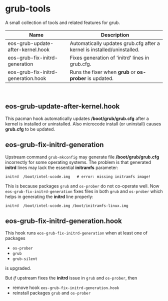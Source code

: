 # grub-tools
A small collection of tools and related features for grub.

Name | Description
---- | -----------
eos-grub-update-after-kernel.hook | Automatically updates grub.cfg after a kernel is installed/uninstalled.
eos-grub-fix-initrd-generation | Fixes generation of 'initrd' lines in grub.cfg.
eos-grub-fix-initrd-generation.hook | Runs the fixer when <b>grub</b> or <b>os-prober</b> is updated.

<br>

## eos-grub-update-after-kernel.hook

This pacman hook automatically updates **/boot/grub/grub.cfg** after a kernel is installed or uninstalled.
Also microcode install (or uninstall) causes **grub.cfg** to be updated.

## eos-grub-fix-initrd-generation

Upstream command `grub-mkconfig` may generate file **/boot/grub/grub.cfg** incorrectly for some operating systems.
The problem is that generated **initrd** lines may lack the essential **initramfs** parameter:
```
initrd  /boot/intel-ucode.img   # error: missing initramfs image!
```
This is because packages `grub` and `os-prober` do not co-operate well.
Now `eos-grub-fix-initrd-generation` fixes files in both `grub` and `os-prober` which helps in generating the **initrd** line properly:
```
initrd  /boot/intel-ucode.img /boot/initramfs-linux.img
```

## eos-grub-fix-initrd-generation.hook

This hook runs `eos-grub-fix-initrd-generation` when at least one of packages
- `os-prober`
- `grub`
- `grub-silent`

is upgraded.

But *if* upstream fixes the **initrd** issue in `grub` and `os-prober`, then
- remove hook `eos-grub-fix-initrd-generation.hook`
- reinstall packages `grub` and `os-prober`
